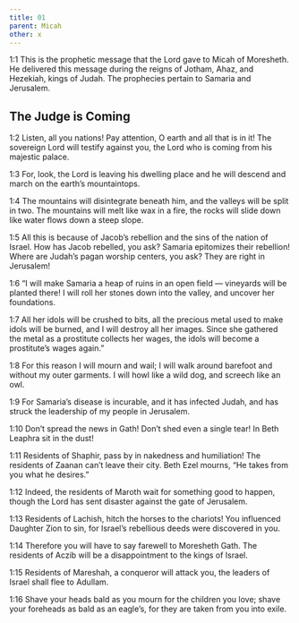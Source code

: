 ```yaml
---
title: 01
parent: Micah
other: x
---
```


<a>1:1</a> This is the prophetic message that the Lord gave to Micah of Moresheth. He delivered this message during the reigns of Jotham, Ahaz, and Hezekiah, kings of Judah. The prophecies pertain to Samaria and Jerusalem.

## The Judge is Coming

<a>1:2</a> Listen, all you nations!
Pay attention, O earth and all that is in it!
The sovereign Lord will testify against you,
the Lord who is coming from his majestic palace.

<a>1:3</a> For, look, the Lord is leaving his dwelling place
and he will descend and march on the earth’s mountaintops.

<a>1:4</a> The mountains will disintegrate beneath him,
and the valleys will be split in two.
The mountains will melt like wax in a fire,
the rocks will slide down like water flows down a steep slope.

<a>1:5</a> All this is because of Jacob’s rebellion
and the sins of the nation of Israel.
How has Jacob rebelled, you ask?
Samaria epitomizes their rebellion!
Where are Judah’s pagan worship centers, you ask?
They are right in Jerusalem!

<a>1:6</a> “I will make Samaria a heap of ruins in an open field — 
vineyards will be planted there!
I will roll her stones down into the valley,
and uncover her foundations.

<a>1:7</a> All her idols will be crushed to bits,
all the precious metal used to make idols will be burned,
and I will destroy all her images.
Since she gathered the metal as a prostitute collects her wages,
the idols will become a prostitute’s wages again.”

<a>1:8</a> For this reason I will mourn and wail;
I will walk around barefoot and without my outer garments.
I will howl like a wild dog,
and screech like an owl.

<a>1:9</a> For Samaria’s disease is incurable,
and it has infected Judah,
and has struck the leadership of my people in Jerusalem.

<a>1:10</a> Don’t spread the news in Gath!
Don’t shed even a single tear!
In Beth Leaphra sit in the dust!

<a>1:11</a> Residents of Shaphir, pass by in nakedness and humiliation!
The residents of Zaanan can’t leave their city.
Beth Ezel mourns,
“He takes from you what he desires.”

<a>1:12</a> Indeed, the residents of Maroth wait for something good to happen,
though the Lord has sent disaster against the gate of Jerusalem.

<a>1:13</a> Residents of Lachish, hitch the horses to the chariots!
You influenced Daughter Zion to sin,
for Israel’s rebellious deeds were discovered in you.

<a>1:14</a> Therefore you will have to say farewell to Moresheth Gath.
The residents of Aczib will be a disappointment to the kings of Israel.

<a>1:15</a> Residents of Mareshah, a conqueror will attack you,
the leaders of Israel shall flee to Adullam.

<a>1:16</a> Shave your heads bald as you mourn for the children you love;
shave your foreheads as bald as an eagle’s,
for they are taken from you into exile.
